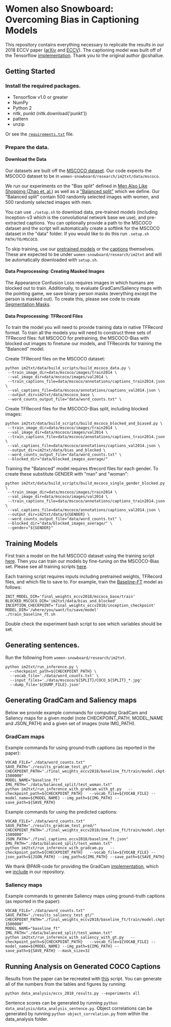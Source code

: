 # Women also Snowboard: Overcoming Bias in Captioning Models 

This repository contains everything necessary to replicate the results in our 2018 ECCV paper ([arXiv](https://arxiv.org/abs/1803.09797) and [ECCV](http://openaccess.thecvf.com/content_ECCV_2018/papers/Lisa_Anne_Hendricks_Women_also_Snowboard_ECCV_2018_paper.pdf)). The captioning model was built off of the Tensorflow [implementation](https://github.com/tensorflow/models/tree/master/research/im2txt). Thank you to the original author @cshallue.

## Getting Started

### Install the required packages.

- Tensorflow v1.0 or greater
- NumPy
- Python 2
- nltk, punkt (nltk.download('punkt'))
- pattern
- unzip

Or see the [`requirements.txt`](../../requirements.txt) file.

### Prepare the data.

#### Download the Data

Our datasets are built off the [
MSCOCO dataset](http://cocodataset.org/#download).  Our code expects the MSCOCO dataset to be in `women-snowboard/research/im2txt/data/mscoco`.

We run our experiments on the "Bias split" defined in [Men Also Like Shopping (Zhao et. al.)](https://github.com/uclanlp/reducingbias.git) as well as a ["Balanced split"](data/balanced_split/) which we define.  Our "Balanced split" contain 500 randomly selected images with women, and 500 randomly selected images with men. 

You can use `./setup.sh` to download data, pre-trained models (including Inception-v3 which is the convolutional network base we use), and pre-extracted captions.  You can optionally provide a path to the MSCOCO dataset and the script will automatically create a softlink for the MSCOCO dataset in the "data" folder.  If you would like to do this run `.setup.sh PATH/TO/MSCOCO`.

To skip training, use our [pretrained models](https://people.eecs.berkeley.edu/~lisa_anne/snowboard_misc/final_weights_eccv2018.zip) or the [captions](https://people.eecs.berkeley.edu/~lisa_anne/snowboard_misc/final_captions_eccv2018.zip) themselves. These are expected to be under `women-snowboard/research/im2txt` and will be automatically downloaded with `setup.sh`.

#### Data Preprocessing: Creating Masked Images

The Appearance Confusion Loss requires images in which humans are blocked out to train.  Additionally, to evaluate GradCam/Saliency maps with the pointing game, we save binary person masks (everything except the person is masked out).  To create this, please see code to create [Segmentation Masks](scripts/SegmentationMasks.ipynb).

#### Data Preprocessing: TFRecord Files

To train the model you will need to provide training data in native TFRecord format. To train all the models you will need to construct three sets of TFRecord files: full MSCOCO for pretraining, the MSCOCO-Bias with blocked out images to finetune our models, and TFRecords for training the "Balanced" model.  

Create TFRecord files on the MSCOCO dataset:
```
python im2txt/data/build_scripts/build_mscoco_data.py \
 --train_image_dir=data/mscoco/images/train2014 \
 --val_image_dir=data/mscoco/images/val2014 \
 --train_captions_file=data/mscoco/annotations/captions_train2014.json \
 --val_captions_file=data/mscoco/annotations/captions_val2014.json \
 --output_dir=im2txt/data/mscoco_base \
 --word_counts_output_file="data/word_counts.txt" \
```

Create TFRecord files for the MSCOCO-Bias split, including blocked images:
```
python im2txt/data/build_scripts/build_mscoco_blocked_and_biased.py \
 --train_image_dir=data/mscoco/images/train2014 \
 --val_image_dir=data/mscoco/images/val2014 \
 --train_captions_file=data/mscoco/annotations/captions_train2014.json \
 --val_captions_file=data/mscoco/annotations/captions_val2014.json \
 --output_dir=im2txt/data/bias_and_blocked \
 --word_counts_output_file="data/word_counts.txt" \
 --blocked_dir="data/blocked_images_average/"
```

Training the "Balanced" model requires tfrecord files for each gender. To create these substitute GENDER with "man" and "woman":

```
python im2txt/data/build_scripts/build_mscoco_single_gender_blocked.py \
 --train_image_dir=data/mscoco/images/train2014 \
 --val_image_dir=data/mscoco/images/val2014 \
 --train_captions_file=data/mscoco/annotations/captions_train2014.json \
 --val_captions_file=data/mscoco/annotations/captions_val2014.json \
 --output_dir=im2txt/data/${GENDER} \
 --word_counts_output_file="data/word_counts.txt" \
 --blocked_dir="data/blocked_images_average/" \
 --gender="${GENDER}"
```

## Training Models

First train a model on the full MSCOCO dataset using the training script [here](train_scripts/train_base.sh).  Then you can train our models by fine-tuning on the MSCOCO-Bias set.  Please see all training scripts [here](train_scripts/).  

Each training script requires inputs including pretrained weights, TFRecord files, and which file to save to.  For example, train the [Baseline-FT](train_scripts/train_baseline_ft.sh) model as follows:

```
INIT_MODEL_DIR='final_weights_eccv2018/mscoco_base/train'
BLOCKED_MSCOCO_DIR='im2txt/data/bias_and_blocked'
INCEPTION_CHECKPOINT='final_weights_eccv2018/inception_checkpoint'
MODEL_DIR='/where/you/want/to/save/model'
./train_baseline_ft.sh
```

Double check the experiment bash script to see which variables should be set.

## Generating sentences.
Run the following from `women-snowboard/research/im2txt`.
```
python im2txt/run_inference.py \
  --checkpoint_path=${CHECKPOINT_PATH} \
  --vocab_file='./data/word_counts.txt' \
  --input_files='./data/mscoco/${SPLIT}/COCO_${SPLIT}_*.jpg'
  --dump_file='${DUMP_FILE}.json'
```


## Generating GradCam and Saliency maps

Below we provide example commands for computing GradCam and Saliency maps for a given model (note CHECKPOINT_PATH, MODEL_NAME and JSON_PATH) and a given set of images (note IMG_PATH).

### GradCam maps
Example commands for using ground-truth captions (as reported in the paper):
```
VOCAB_FILE="./data/word_counts.txt"
SAVE_PATH="./results_gradcam_test_gt/"
CHECKPOINT_PATH="./final_weights_eccv2018/baseline_ft/train/model.ckpt-1500000"
MODEL_NAME="baseline_ft"
IMG_PATH="./data/balanced_split/test_woman.txt"
python im2txt/run_inference_with_gradcam_with_gt.py   --checkpoint_path=${CHECKPOINT_PATH}   --vocab_file=${VOCAB_FILE} --model_name=${MODEL_NAME} --img_path=${IMG_PATH} --save_path=${SAVE_PATH}
```

Example commands for using the predicted captions:
```
VOCAB_FILE="./data/word_counts.txt"
SAVE_PATH="./results_gradcam_test_pred/"
CHECKPOINT_PATH="./final_weights_eccv2018/baseline_ft/train/model.ckpt-1500000"
JSON_PATH="./final_captions_eccv2018/baseline_ft.json"
IMG_PATH="./data/balanced_split/test_woman.txt"
python im2txt/run_inference_with_gradcam.py   --checkpoint_path=${CHECKPOINT_PATH}   --vocab_file=${VOCAB_FILE} --json_path=${JSON_PATH} --img_path=${IMG_PATH} --save_path=${SAVE_PATH}
```

We thank @PAIR-code for providing the GradCam [implementation](https://github.com/PAIR-code/saliency), which we [include](gradcam) in our repository.

### Saliency maps
Example commands to generate Saliency maps using ground-truth captions (as reported in the paper):
```
VOCAB_FILE="./data/word_counts.txt"
SAVE_PATH="./results_saliency_test_gt/"
CHECKPOINT_PATH="./final_weights_eccv2018/baseline_ft/train/model.ckpt-1500000"
MODEL_NAME="baseline_ft"
IMG_PATH="./data/balanced_split/test_woman.txt"
python im2txt/run_inference_with_saliency_with_gt.py   --checkpoint_path=${CHECKPOINT_PATH}   --vocab_file=${VOCAB_FILE} --model_name=${MODEL_NAME} --img_path=${IMG_PATH} --save_path=${SAVE_PATH} --mask_size=32
```

## Running Analysis on Generated COCO Captions
Results from the paper can be recreated with [this](data_analysis/eccv_2018_results.py) script. You can generate all of the numbers from the tables and figures by running:
```
python data_analysis/eccv_2018_results.py --experiments all
```
Sentence scores can be generated by running `python data_analysis/data_analysis_sentence.py`.
Object correlations can be generated by running `python object_correlation.py` from within the data_analysis folder.
